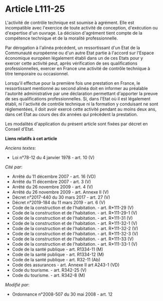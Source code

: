 # Article L111-25

L'activité de contrôle technique est soumise à agrément. Elle est incompatible avec l'exercice de toute activité de
conception, d'exécution ou d'expertise d'un ouvrage. La décision d'agrément tient compte de la compétence technique et de la
moralité professionnelle. 

Par dérogation à l'alinéa précédent, un ressortissant d'un Etat de la Communauté européenne ou d'un autre Etat partie à
l'accord sur l'Espace économique européen légalement établi dans un de ces Etats pour y exercer cette activité peut, après
vérification de ses qualifications professionnelles, exercer en France une activité de contrôle technique à titre temporaire
ou occasionnel. 

Lorsqu'il effectue pour la première fois une prestation en France, le ressortissant mentionné au second alinéa doit en
informer au préalable l'autorité administrative par une déclaration permettant d'apporter la preuve de ses qualifications
professionnelles. Si, dans l'Etat où il est légalement établi, ni l'activité de contrôle technique ni la formation y
conduisant ne sont réglementées, il doit avoir exercé cette activité pendant au moins deux ans, dans cet Etat au cours des
dix années qui précèdent la prestation. 

Les modalités d'application du présent article sont fixées par décret en Conseil d'Etat.

**Liens relatifs à cet article**

_Anciens textes_:

  - Loi n°78-12 du 4 janvier 1978 - art. 10 (V)

_Cité par_:

  - Arrêté du 11 décembre 2007 - art. 16 (VD)
  - Arrêté du 11 décembre 2007 - art. 3 (V)
  - Arrêté du 26 novembre 2009 - art. 4 (V)
  - Arrêté du 26 novembre 2009 - art. Annexe II (V)
  - Décret n°2017-440 du 30 mars 2017 - art. 27 (V)
  - Décret n°2019-184 du 11 mars 2019 - art. 6 (V)
  - Code de la construction et de l'habitation. - art. R*111-29 (V)
  - Code de la construction et de l'habitation. - art. R*111-29-1 (V)
  - Code de la construction et de l'habitation. - art. R*111-31 (V)
  - Code de la construction et de l'habitation. - art. R*111-32-1 (V)
  - Code de la construction et de l'habitation. - art. R*111-32-2 (V)
  - Code de la construction et de l'habitation. - art. R*111-32-3 (V)
  - Code de la construction et de l'habitation. - art. R*111-33 (V)
  - Code de la construction et de l'habitation. - art. R*111-33-1 (V)
  - Code de la santé publique - art. R1334-11 (M)
  - Code de la santé publique - art. R1334-12 (M)
  - Code de la santé publique - art. R32-11 (Ab)
  - Code des assurances - art. Annexe II art A243-1 (VD)
  - Code du tourisme. - art. R342-25 (V)
  - Code du tourisme. - art. R342-8 (M)

_Modifié par_:

  - Ordonnance n°2008-507 du 30 mai 2008 - art. 12

